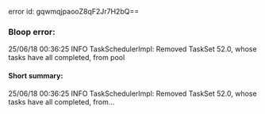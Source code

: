error id: gqwmqjpaooZ8qF2Jr7H2bQ==
### Bloop error:

25/06/18 00:36:25 INFO TaskSchedulerImpl: Removed TaskSet 52.0, whose tasks have all completed, from pool
#### Short summary: 

25/06/18 00:36:25 INFO TaskSchedulerImpl: Removed TaskSet 52.0, whose tasks have all completed, from...